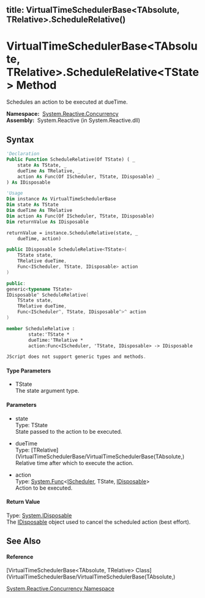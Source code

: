 title: VirtualTimeSchedulerBase<TAbsolute, TRelative>.ScheduleRelative<TState>()
---
# VirtualTimeSchedulerBase\<TAbsolute, TRelative\>.ScheduleRelative\<TState\> Method

Schedules an action to be executed at dueTime.

**Namespace:**  [System.Reactive.Concurrency](System.Reactive.Concurrency/System.Reactive.Concurrency)  
**Assembly:**  System.Reactive (in System.Reactive.dll)

## Syntax

```vb
'Declaration
Public Function ScheduleRelative(Of TState) ( _
    state As TState, _
    dueTime As TRelative, _
    action As Func(Of IScheduler, TState, IDisposable) _
) As IDisposable
```

```vb
'Usage
Dim instance As VirtualTimeSchedulerBase
Dim state As TState
Dim dueTime As TRelative
Dim action As Func(Of IScheduler, TState, IDisposable)
Dim returnValue As IDisposable

returnValue = instance.ScheduleRelative(state, _
    dueTime, action)
```

```csharp
public IDisposable ScheduleRelative<TState>(
    TState state,
    TRelative dueTime,
    Func<IScheduler, TState, IDisposable> action
)
```

```c++
public:
generic<typename TState>
IDisposable^ ScheduleRelative(
    TState state, 
    TRelative dueTime, 
    Func<IScheduler^, TState, IDisposable^>^ action
)
```

```fsharp
member ScheduleRelative : 
        state:'TState * 
        dueTime:'TRelative * 
        action:Func<IScheduler, 'TState, IDisposable> -> IDisposable 
```

```javascript
JScript does not support generic types and methods.
```

#### Type Parameters

- TState  
  The state argument type.

#### Parameters

- state  
  Type: TState  
  State passed to the action to be executed.

- dueTime  
  Type: [TRelative](VirtualTimeSchedulerBase/VirtualTimeSchedulerBase(TAbsolute,)  
  Relative time after which to execute the action.

- action  
  Type: [System.Func](https://msdn.microsoft.com/en-us/library/Bb534647)\<[IScheduler](IScheduler/IScheduler), TState, [IDisposable](https://msdn.microsoft.com/en-us/library/aax125c9)\>  
  Action to be executed.

#### Return Value

Type: [System.IDisposable](https://msdn.microsoft.com/en-us/library/aax125c9)  
The [IDisposable](https://msdn.microsoft.com/en-us/library/aax125c9) object used to cancel the scheduled action (best effort).

## See Also

#### Reference

[VirtualTimeSchedulerBase\<TAbsolute, TRelative\> Class](VirtualTimeSchedulerBase/VirtualTimeSchedulerBase(TAbsolute,)

[System.Reactive.Concurrency Namespace](System.Reactive.Concurrency/System.Reactive.Concurrency)
